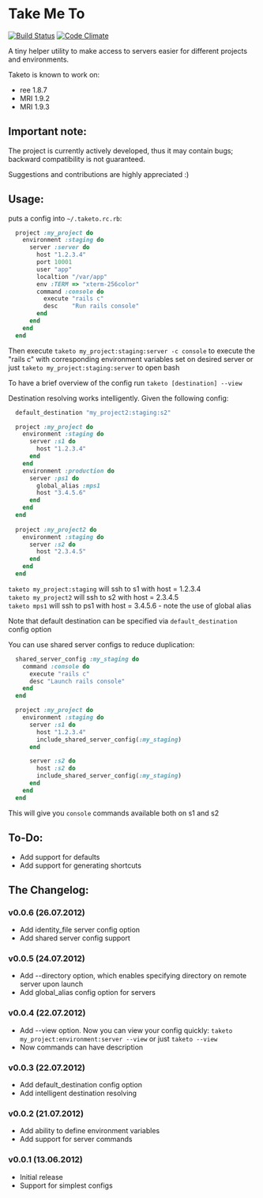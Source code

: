 Take Me To
==========

[![Build Status](https://secure.travis-ci.org/v-yarotsky/taketo.png)](http://travis-ci.org/v-yarotsky/taketo)
[![Code Climate](https://codeclimate.com/badge.png)](https://codeclimate.com/github/v-yarotsky/taketo)

A tiny helper utility to make access to servers easier for different projects and environments.

Taketo is known to work on:

* ree 1.8.7
* MRI 1.9.2
* MRI 1.9.3

Important note:
---------------

The project is currently actively developed, thus it may contain bugs;
backward compatibility is not guaranteed.

Suggestions and contributions are highly appreciated :)

Usage:
------

puts a config into ```~/.taketo.rc.rb```:

```ruby
  project :my_project do
    environment :staging do
      server :server do
        host "1.2.3.4"
        port 10001
        user "app"
        localtion "/var/app"
        env :TERM => "xterm-256color"
        command :console do
          execute "rails c"
          desc    "Run rails console"
        end
      end
    end
  end
```

Then execute ```taketo my_project:staging:server -c console``` to execute the "rails c" with corresponding environment variables set on desired server
or just ```taketo my_project:staging:server``` to open bash

To have a brief overview of the config run ```taketo [destination] --view```

Destination resolving works intelligently. Given the following config:

```ruby
  default_destination "my_project2:staging:s2"

  project :my_project do
    environment :staging do
      server :s1 do
        host "1.2.3.4"
      end
    end
    environment :production do
      server :ps1 do
        global_alias :mps1
        host "3.4.5.6"
      end
    end
  end
  
  project :my_project2 do
    environment :staging do
      server :s2 do
        host "2.3.4.5"
      end
    end
  end
```

```taketo my_project:staging``` will ssh to s1 with host = 1.2.3.4  
```taketo my_project2``` will ssh to s2 with host = 2.3.4.5   
```taketo mps1``` will ssh to ps1 with host = 3.4.5.6 - note the use of global alias

Note that default destination can be specified via ```default_destination``` config option

You can use shared server configs to reduce duplication:

```ruby
  shared_server_config :my_staging do
    command :console do
      execute "rails c"
      desc "Launch rails console"
    end
  end

  project :my_project do
    environment :staging do
      server :s1 do
        host "1.2.3.4"
        include_shared_server_config(:my_staging)
      end

      server :s2 do
        host :s2 do
        include_shared_server_config(:my_staging)
      end
    end
  end
```

This will give you ```console``` commands available both on s1 and s2  

To-Do:
------

* Add support for defaults
* Add support for generating shortcuts

The Changelog:
--------------

### v0.0.6 (26.07.2012) ###
* Add identity_file server config option
* Add shared server config support

### v0.0.5 (24.07.2012) ###
* Add --directory option, which enables specifying directory on remote server upon launch
* Add global_alias config option for servers

### v0.0.4 (22.07.2012) ###
* Add --view option. Now you can view your config quickly: ```taketo my_project:environment:server --view``` or just ```taketo --view```
* Now commands can have description

### v0.0.3 (22.07.2012) ###
* Add default_destination config option
* Add intelligent destination resolving

### v0.0.2 (21.07.2012) ###
* Add ability to define environment variables
* Add support for server commands

### v0.0.1 (13.06.2012) ###
* Initial release
* Support for simplest configs

